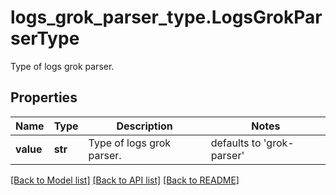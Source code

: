 # logs_grok_parser_type.LogsGrokParserType

Type of logs grok parser.
## Properties
Name | Type | Description | Notes
------------ | ------------- | ------------- | -------------
**value** | **str** | Type of logs grok parser. | defaults to 'grok-parser'

[[Back to Model list]](../README.md#documentation-for-models) [[Back to API list]](../README.md#documentation-for-api-endpoints) [[Back to README]](../README.md)


